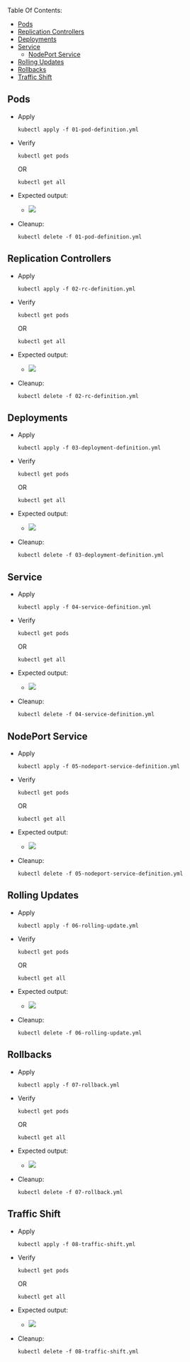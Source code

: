 Table Of Contents:
* [Pods](#Pods)
* [Replication Controllers](#Replication-Controllers)
* [Deployments](#Deployments)
* [Service](#Service)
    * [NodePort Service](#NodePort-Service)
* [Rolling Updates](#Rolling-Updates)
* [Rollbacks](#Rollbacks)
* [Traffic Shift](#Traffic-Shift)


Pods
---
- Apply
    ```
    kubectl apply -f 01-pod-definition.yml
    ```

- Verify
    ```
    kubectl get pods
    ```
    OR
    ```
    kubectl get all
    ```

- Expected output:
    - ![](images/01.png)



- Cleanup:
    ```
    kubectl delete -f 01-pod-definition.yml
    ```
Replication Controllers
---
- Apply
    ```
    kubectl apply -f 02-rc-definition.yml
    ```

- Verify
    ```
    kubectl get pods
    ```
    OR
    ```
    kubectl get all
    ```

- Expected output:
    - ![](images/02.png)



- Cleanup:
    ```
    kubectl delete -f 02-rc-definition.yml
    ```

Deployments
---
- Apply
    ```
    kubectl apply -f 03-deployment-definition.yml
    ```

- Verify
    ```
    kubectl get pods
    ```
    OR
    ```
    kubectl get all
    ```

- Expected output:
    - ![](images/03.png)



- Cleanup:
    ```
    kubectl delete -f 03-deployment-definition.yml
    ```

Service
---
- Apply
    ```
    kubectl apply -f 04-service-definition.yml
    ```

- Verify
    ```
    kubectl get pods
    ```
    OR
    ```
    kubectl get all
    ```

- Expected output:
    - ![](images/04.png)



- Cleanup:
    ```
    kubectl delete -f 04-service-definition.yml

NodePort Service
---
- Apply
    ```
    kubectl apply -f 05-nodeport-service-definition.yml
    ```

- Verify
    ```
    kubectl get pods
    ```
    OR
    ```
    kubectl get all
    ```

- Expected output:
    - ![](images/05.png)



- Cleanup:
    ```
    kubectl delete -f 05-nodeport-service-definition.yml

Rolling Updates
---
- Apply
    ```
    kubectl apply -f 06-rolling-update.yml
    ```

- Verify
    ```
    kubectl get pods
    ```
    OR
    ```
    kubectl get all
    ```

- Expected output:
    - ![](images/06.png)



- Cleanup:
    ```
    kubectl delete -f 06-rolling-update.yml

Rollbacks
---
- Apply
    ```
    kubectl apply -f 07-rollback.yml
    ```

- Verify
    ```
    kubectl get pods
    ```
    OR
    ```
    kubectl get all
    ```

- Expected output:
    - ![](images/07.png)



- Cleanup:
    ```
    kubectl delete -f 07-rollback.yml

Traffic Shift
---
- Apply
    ```
    kubectl apply -f 08-traffic-shift.yml
    ```

- Verify
    ```
    kubectl get pods
    ```
    OR
    ```
    kubectl get all
    ```

- Expected output:
    - ![](images/08.png)



- Cleanup:
    ```
    kubectl delete -f 08-traffic-shift.yml